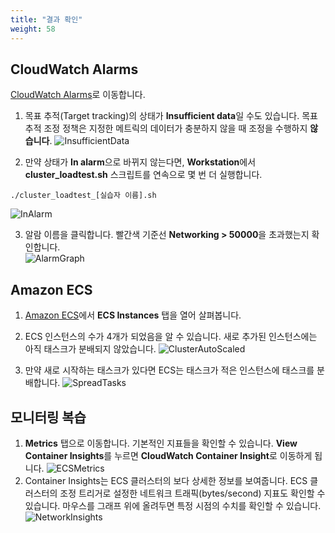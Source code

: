 ```yaml
---
title: "결과 확인"
weight: 58
---
```


## CloudWatch Alarms
[CloudWatch Alarms](https://ap-northeast-2.console.aws.amazon.com/cloudwatch/home?region=ap-northeast-2#alarmsV2:!alarmStateFilter=ALARM)로 이동합니다.

1. 목표 추적(Target tracking)의 상태가 **Insufficient data**일 수도 있습니다. 목표 추적 조정 정책은 지정한 메트릭의 데이터가 충분하지 않을 때 조정을 수행하지 **않습니다**. 
![InsufficientData](/images/autoscale/cluster/cluster_alarm_insufficient_data.png)

2. 만약 상태가 **In alarm**으로 바뀌지 않는다면, **Workstation**에서 **cluster_loadtest.sh** 스크립트를 연속으로 몇 번 더 실행합니다. 
~~~
./cluster_loadtest_[실습자 이름].sh 
~~~
![InAlarm](/images/autoscale/cluster/cluster_in_alarm_cw.png)

3. 알람 이름을 클릭합니다. 빨간색 기준선 **Networking > 50000**을 초과했는지 확인합니다.  
![AlarmGraph](/images/autoscale/cluster/cw_alarm_graph.png)


## Amazon ECS
1. [Amazon ECS](https://console.aws.amazon.com/ecs)에서 **ECS Instances** 탭을 열어 살펴봅니다.

6. ECS 인스턴스의 수가 4개가 되었음을 알 수 있습니다. 새로 추가된 인스턴스에는 아직 태스크가 분배되지 않았습니다. 
![ClusterAutoScaled](/images/autoscale/cluster/cluster_as_become_4.png)

1. 만약 새로 시작하는 태스크가 있다면 ECS는 태스크가 적은 인스턴스에 태스크를 분배합니다. 
![SpreadTasks](/images/autoscale/cluster/spread_tasks.png)


## 모니터링 복습
1. **Metrics** 탭으로 이동합니다. 기본적인 지표들을 확인할 수 있습니다. **View Container Insights**를 누르면 **CloudWatch Container Insight**로 이동하게 됩니다. 
![ECSMetrics](/images/autoscale/cluster/cluster_metrics.png)
1. Container Insights는 ECS 클러스터의 보다 상세한 정보를 보여줍니다. ECS 클러스터의 조정 트리거로 설정한 네트워크 트래픽(bytes/second) 지표도 확인할 수 있습니다. 마우스를 그래프 위에 올려두면 특정 시점의 수치를 확인할 수 있습니다.  
![NetworkInsights](/images/autoscale/cluster/container_insights_network.png)
